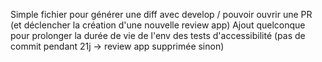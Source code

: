 Simple fichier pour générer une diff avec develop / pouvoir ouvrir une PR (et déclencher la création d'une nouvelle review app)
Ajout quelconque pour prolonger la durée de vie de l'env des tests d'accessibilité (pas de commit pendant 21j -> review app supprimée sinon)
